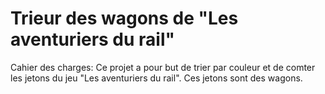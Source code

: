# Trieur des wagons de "Les aventuriers du rail"
Cahier des charges:
  Ce projet a pour but de trier par couleur et de comter les jetons du jeu "Les aventuriers du rail". Ces jetons sont des wagons.
  
